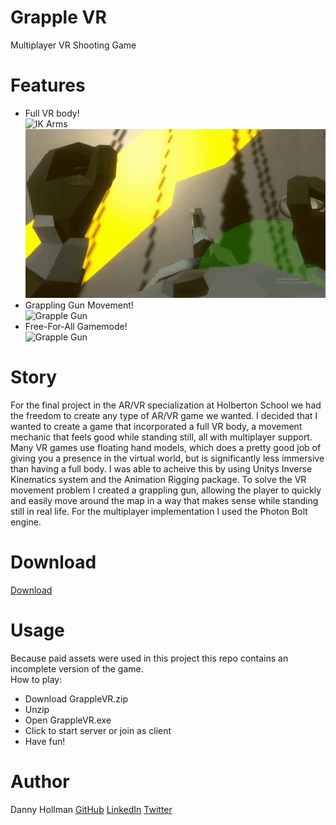 # Grapple VR
Multiplayer VR Shooting Game
# Features
- Full VR body!  
![IK Arms](./Images/IKarms.gif)  
![IK Legs](./Images/IKlegs.gif)  
- Grappling Gun Movement!  
![Grapple Gun](./Images/grapple.gif)  
- Free-For-All Gamemode!  
![Grapple Gun](./Images/shooting.gif)  

# Story
For the final project in the AR/VR specialization at Holberton School we had the freedom to create any type of AR/VR game we wanted. I decided that I wanted to create a game that incorporated a full VR body, a movement mechanic that feels good while standing still, all with multiplayer support. Many VR games use floating hand models, which does a pretty good job of giving you a presence in the virtual world, but is significantly less immersive than having a full body. I was able to acheive this by using Unitys Inverse Kinematics system and the Animation Rigging package. To solve the VR movement problem I created a grappling gun, allowing the player to quickly and easily move around the map in a way that makes sense while standing still in real life. For the multiplayer implementation I used the Photon Bolt engine.
# Download
[Download](https://drive.google.com/file/d/1aP11bYLZU9l5s0-0v8Wu7QTjf8ZO0X-s/view?usp=sharing "Download")
# Usage
Because paid assets were used in this project this repo contains an incomplete version of the game.  
How to play:
- Download GrappleVR.zip
- Unzip
- Open GrappleVR.exe
- Click to start server or join as client
- Have fun!

# Author
Danny Hollman [GitHub](https://github.com/dannyhollman "GitHub") [LinkedIn](https://www.linkedin.com/in/dannyhollman/ "LinkedIn") [Twitter](https://twitter.com/danny_hollman "Twitter")
